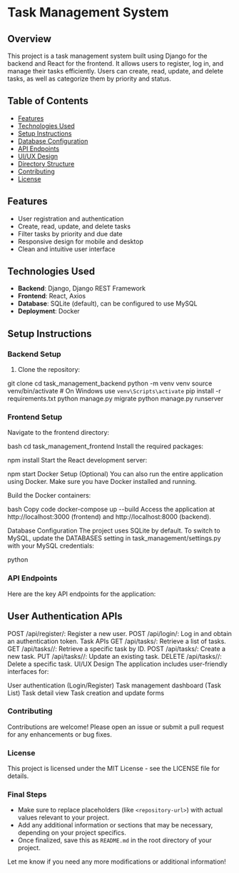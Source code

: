 # Task Management System

## Overview

This project is a task management system built using Django for the backend and React for the frontend. It allows users to register, log in, and manage their tasks efficiently. Users can create, read, update, and delete tasks, as well as categorize them by priority and status.

## Table of Contents

- [Features](#features)
- [Technologies Used](#technologies-used)
- [Setup Instructions](#setup-instructions)
- [Database Configuration](#database-configuration)
- [API Endpoints](#api-endpoints)
- [UI/UX Design](#uiux-design)
- [Directory Structure](#directory-structure)
- [Contributing](#contributing)
- [License](#license)

## Features

- User registration and authentication
- Create, read, update, and delete tasks
- Filter tasks by priority and due date
- Responsive design for mobile and desktop
- Clean and intuitive user interface

## Technologies Used

- **Backend**: Django, Django REST Framework
- **Frontend**: React, Axios
- **Database**: SQLite (default), can be configured to use MySQL
- **Deployment**: Docker

## Setup Instructions

### Backend Setup

1. Clone the repository:
   
git clone <repository-url>
cd task_management_backend
python -m venv venv
source venv/bin/activate  # On Windows use `venv\Scripts\activate`
pip install -r requirements.txt
python manage.py migrate
python manage.py runserver

### Frontend Setup
Navigate to the frontend directory:

bash
cd task_management_frontend
Install the required packages:

npm install
Start the React development server:

npm start
Docker Setup (Optional)
You can also run the entire application using Docker. Make sure you have Docker installed and running.

Build the Docker containers:

bash
Copy code
docker-compose up --build
Access the application at http://localhost:3000 (frontend) and http://localhost:8000 (backend).

Database Configuration
The project uses SQLite by default. To switch to MySQL, update the DATABASES setting in task_management/settings.py with your MySQL credentials:

python
### API Endpoints
Here are the key API endpoints for the application:

## User Authentication APIs
POST /api/register/: Register a new user.
POST /api/login/: Log in and obtain an authentication token.
Task APIs
GET /api/tasks/: Retrieve a list of tasks.
GET /api/tasks/<id>/: Retrieve a specific task by ID.
POST /api/tasks/: Create a new task.
PUT /api/tasks/<id>/: Update an existing task.
DELETE /api/tasks/<id>/: Delete a specific task.
UI/UX Design
The application includes user-friendly interfaces for:

User authentication (Login/Register)
Task management dashboard (Task List)
Task detail view
Task creation and update forms

### Contributing
Contributions are welcome! Please open an issue or submit a pull request for any enhancements or bug fixes.

### License
This project is licensed under the MIT License - see the LICENSE file for details.

### Final Steps
- Make sure to replace placeholders (like `<repository-url>`) with actual values relevant to your project.
- Add any additional information or sections that may be necessary, depending on your project specifics.
- Once finalized, save this as `README.md` in the root directory of your project.

Let me know if you need any more modifications or additional information!

